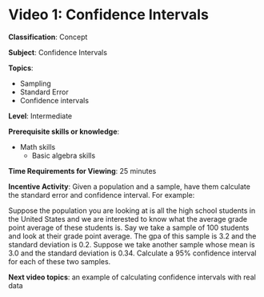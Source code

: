 # Video 1: Confidence Intervals

**Classification**: Concept

**Subject**: Confidence Intervals

**Topics**:

* Sampling
* Standard Error
* Confidence intervals

**Level**: Intermediate

**Prerequisite skills or knowledge**:

* Math skills
  * Basic algebra skills

**Time Requirements for Viewing**: 25 minutes

**Incentive Activity**: Given a population and a sample, have them calculate
the standard error and confidence interval. For example:

Suppose the population you are looking at is all the high school students in
the United States and we are interested to know what the average grade point
average of these students is. Say we take a sample of 100 students and look at
their grade point average. The gpa of this sample is 3.2 and the standard
deviation is 0.2. Suppose we take another sample whose mean is 3.0 and the
standard deviation is 0.34. Calculate a 95% confidence interval for each of
these two samples.

**Next video topics**: an example of calculating confidence intervals with
real data
